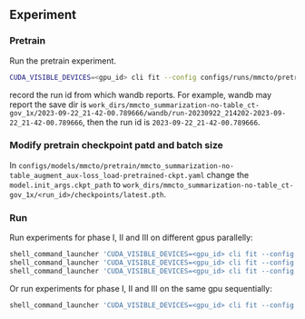 ## Experiment

### Pretrain

Run the pretrain experiment.

```bash
CUDA_VISIBLE_DEVICES=<gpu_id> cli fit --config configs/runs/mmcto/pretrain/mmcto_summarization-no-table_ct-gov_1x.yaml
```

record the run id from which wandb reports. For example, wandb may report the save dir is `work_dirs/mmcto_summarization-no-table_ct-gov_1x/2023-09-22_21-42-00.789666/wandb/run-20230922_214202-2023-09-22_21-42-00.789666`, then the run id is `2023-09-22_21-42-00.789666`.

### Modify pretrain checkpoint patd and batch size

In `configs/models/mmcto/pretrain/mmcto_summarization-no-table_augment_aux-loss_load-pretrained-ckpt.yaml` change the `model.init_args.ckpt_path` to `work_dirs/mmcto_summarization-no-table_ct-gov_1x/<run_id>/checkpoints/latest.pth`.

### Run

Run experiments for phase I, II and III on different gpus parallelly:

```bash
shell_command_launcher 'CUDA_VISIBLE_DEVICES=<gpu_id> cli fit --config configs/runs/mmcto/pretrain/mmcto_hint_phase_I_summarization-no-table_augment_aux-loss_load-pretrained-ckpt_5e.yaml' --num 30
shell_command_launcher 'CUDA_VISIBLE_DEVICES=<gpu_id> cli fit --config configs/runs/mmcto/pretrain/mmcto_hint_phase_II_summarization-no-table_augment_aux-loss_load-pretrained-ckpt_5e.yaml' --num 30
shell_command_launcher 'CUDA_VISIBLE_DEVICES=<gpu_id> cli fit --config configs/runs/mmcto/pretrain/mmcto_hint_phase_III_summarization-no-table_augment_aux-loss_load-pretrained-ckpt_5e.yaml' --num 30
```

Or run experiments for phase I, II and III on the same gpu sequentially:

```bash
shell_command_launcher 'CUDA_VISIBLE_DEVICES=<gpu_id> cli fit --config configs/runs/mmcto/pretrain/mmcto_hint_phase_${phase}_summarization-no-table_augment_aux-loss_load-pretrained-ckpt_5e.yaml' --num 30 --arg_dict.phase 'I,II,III'
```

